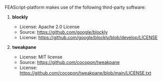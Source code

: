 FEAScript-platform makes use of the following third-party software:

1. **blockly**
   - License: Apache 2.0 License
   - Source: https://github.com/google/blockly
   - License: https://github.com/google/blockly/blob/develop/LICENSE

1. **tweakpane**
   - License: MIT license
   - Source: https://github.com/cocopon/tweakpane
   - License: https://github.com/cocopon/tweakpane/blob/main/LICENSE.txt